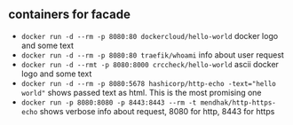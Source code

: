 ## containers for facade

- `docker run -d --rm -p 8080:80 dockercloud/hello-world` docker logo and some text
- `docker run -d --rm -p 8080:80 traefik/whoami` info about user request
- `docker run -d --rmt -p 8080:8000 crccheck/hello-world` ascii docker logo and some text
- `docker run -d --rm -p 8080:5678 hashicorp/http-echo -text="hello world"` shows passed text as html. This is the most
  promising one
- `docker run -p 8080:8080 -p 8443:8443 --rm -t mendhak/http-https-echo` shows verbose info about request, 8080 for
  http, 8443 for https